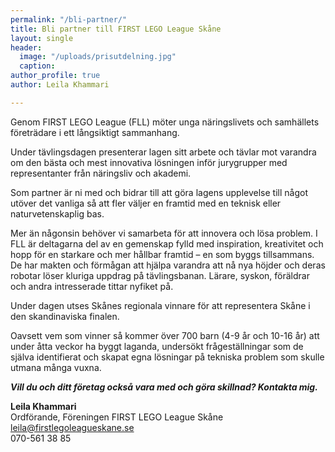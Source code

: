 ```yaml
---
permalink: "/bli-partner/"
title: Bli partner till FIRST LEGO League Skåne
layout: single
header:
  image: "/uploads/prisutdelning.jpg"
  caption: 
author_profile: true
author: Leila Khammari

---
```

Genom FIRST LEGO League (FLL) möter unga näringslivets och samhällets företrädare i ett långsiktigt sammanhang.

Under tävlingsdagen presenterar lagen sitt arbete och tävlar mot varandra om den bästa och mest innovativa lösningen inför jurygrupper med representanter från näringsliv och akademi.

Som partner är ni med och bidrar till att göra lagens upplevelse till något utöver det vanliga så att fler väljer en framtid med en teknisk eller naturvetenskaplig bas.

Mer än någonsin behöver vi samarbeta för att innovera och lösa problem. I FLL är deltagarna del av en gemenskap fylld med inspiration, kreativitet och hopp för en starkare och mer hållbar framtid – en som byggs tillsammans. De har makten och förmågan att hjälpa varandra att nå nya höjder och deras robotar löser kluriga uppdrag på tävlingsbanan. Lärare, syskon, föräldrar och andra intresserade tittar nyfiket på.

Under dagen utses Skånes regionala vinnare för att representera Skåne i den skandinaviska finalen.

Oavsett vem som vinner så kommer över 700 barn (4-9 år och 10-16 år) att under åtta veckor ha byggt laganda, undersökt frågeställningar som de själva identifierat och skapat egna lösningar på tekniska problem som skulle utmana många vuxna.

**_Vill du och ditt företag också vara med och göra skillnad? Kontakta mig._**

**Leila Khammari**  
Ordförande, Föreningen FIRST LEGO League Skåne  
[leila@firstlegoleagueskane.se](mailto:leila@firstlegoleagueskane.se)  
070-561 38 85